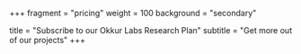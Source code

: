 +++
fragment = "pricing"
weight = 100
background = "secondary"

title = "Subscribe to our Okkur Labs Research Plan"
subtitle = "Get more out of our projects"
+++
